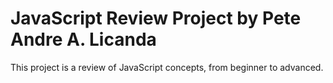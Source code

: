 # JavaScript Review Project by Pete Andre A. Licanda
This project is a review of JavaScript concepts, from beginner to advanced. 